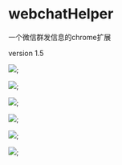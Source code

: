 webchatHelper
=============

一个微信群发信息的chrome扩展

version 1.5

![](http://github.com/think2011/webchatHelper/raw/master/img/demo.gif);

![](http://github.com/think2011/webchatHelper/raw/master/img/1.png);

![](http://github.com/think2011/webchatHelper/raw/master/img/2.png);

![](http://github.com/think2011/webchatHelper/raw/master/img/3.png);

![](http://github.com/think2011/webchatHelper/raw/master/img/4.png);

![](http://github.com/think2011/webchatHelper/raw/master/img/5.png);
